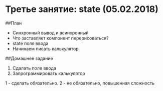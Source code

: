 # Третье занятие: state (05.02.2018)

##План
- Синхронный вывод и асинхронный
- Что заставляет компонент перерисоваться?
- state поля ввода
- Начинаем писать калькулятор

##Домашнее задание
1. Сдалать поле ввода
2. Запрограммировать калькулятор

1 - сделать обязательно. 2 - не обязательно, повышенная сложность
